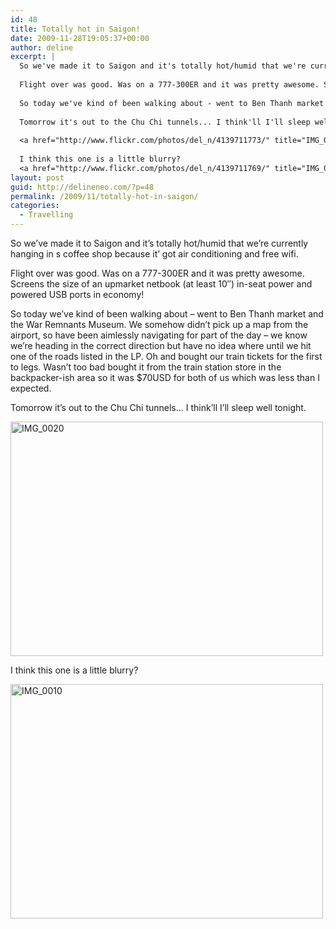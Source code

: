 ```yaml
---
id: 48
title: Totally hot in Saigon!
date: 2009-11-28T19:05:37+00:00
author: deline
excerpt: |
  So we've made it to Saigon and it's totally hot/humid that we're currently hanging in s coffee shop because it' got air conditioning and free wifi.
  
  Flight over was good. Was on a 777-300ER and it was pretty awesome. Screens the size of an upmarket netbook (at least 10") in-seat power and powered USB ports in economy!
  
  So today we've kind of been walking about - went to Ben Thanh market and the War Remnants Museum. We somehow didn't pick up a map from the airport, so have been aimlessly navigating for part of the day - we know we're heading in the correct direction but have no idea where until we hit one of the roads listed in the LP. Oh and bought our train tickets for the first to legs. Wasn't too bad bought it from the train station store in the backpacker-ish area so it was $70USD for both of us which was less than I expected.
  
  Tomorrow it's out to the Chu Chi tunnels... I think'll I'll sleep well tonight.
  
  <a href="http://www.flickr.com/photos/del_n/4139711773/" title="IMG_0020 by del_n, on Flickr"><img src="http://farm3.static.flickr.com/2534/4139711773_dd6a65569d.jpg" width="500" height="375" alt="IMG_0020" /></a>
  
  I think this one is a little blurry?
  <a href="http://www.flickr.com/photos/del_n/4139711769/" title="IMG_0010 by del_n, on Flickr"><img src="http://farm3.static.flickr.com/2657/4139711769_83cf24b427.jpg" width="500" height="375" alt="IMG_0010" /></a>
layout: post
guid: http://delineneo.com/?p=48
permalink: /2009/11/totally-hot-in-saigon/
categories:
  - Travelling
---
```

So we&#8217;ve made it to Saigon and it&#8217;s totally hot/humid that we&#8217;re currently hanging in s coffee shop because it&#8217; got air conditioning and free wifi.

Flight over was good. Was on a 777-300ER and it was pretty awesome. Screens the size of an upmarket netbook (at least 10&#8243;) in-seat power and powered USB ports in economy!

So today we&#8217;ve kind of been walking about &#8211; went to Ben Thanh market and the War Remnants Museum. We somehow didn&#8217;t pick up a map from the airport, so have been aimlessly navigating for part of the day &#8211; we know we&#8217;re heading in the correct direction but have no idea where until we hit one of the roads listed in the LP. Oh and bought our train tickets for the first to legs. Wasn&#8217;t too bad bought it from the train station store in the backpacker-ish area so it was $70USD for both of us which was less than I expected.

Tomorrow it&#8217;s out to the Chu Chi tunnels&#8230; I think&#8217;ll I&#8217;ll sleep well tonight.

[<img src="http://farm3.static.flickr.com/2534/4139711773_dd6a65569d.jpg" width="500" height="375" alt="IMG_0020" />](http://www.flickr.com/photos/del_n/4139711773/ "IMG_0020 by del_n, on Flickr")

I think this one is a little blurry?
  
[<img src="http://farm3.static.flickr.com/2657/4139711769_83cf24b427.jpg" width="500" height="375" alt="IMG_0010" />](http://www.flickr.com/photos/del_n/4139711769/ "IMG_0010 by del_n, on Flickr")
